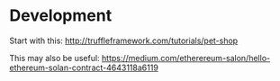 # Development

Start with this: http://truffleframework.com/tutorials/pet-shop

This may also be useful: https://medium.com/etherereum-salon/hello-ethereum-solan-contract-4643118a6119
